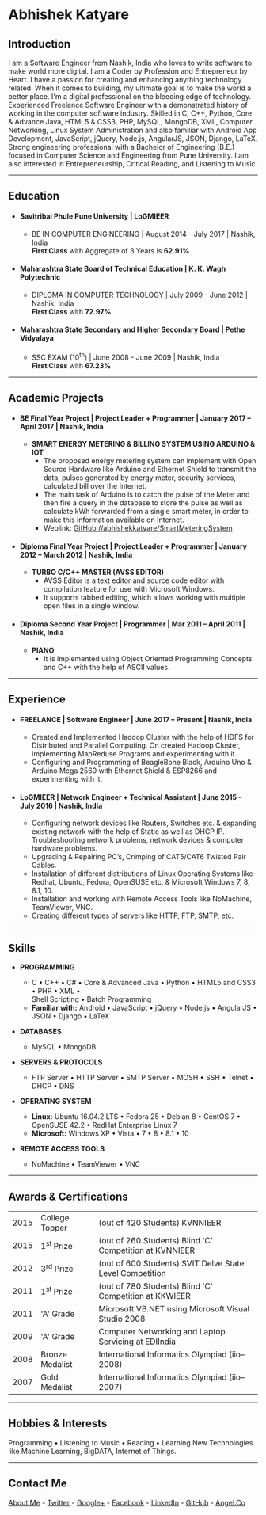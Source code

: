 # Abhishek Katyare

## __Introduction__
I am a Software Engineer from Nashik, India who loves to write software to make world more digital. I am a Coder by Profession and Entrepreneur by Heart. I have a passion for creating and enhancing anything technology related. When it comes to building, my ultimate goal is to make the world a better place. I'm a digital professional on the bleeding edge of technology. Experienced Freelance Software Engineer with a demonstrated history of working in the computer software industry. Skilled in C, C++, Python, Core & Advance Java, HTML5 & CSS3, PHP, MySQL, MongoDB, XML, Computer Networking, Linux System Administration and also familiar with Android App Development, JavaScript, jQuery, Node.js, AngularJS, JSON, Django, LaTeX. Strong engineering professional with a Bachelor of Engineering (B.E.) focused in Computer Science and Engineering from Pune University. I am also interested in Entrepreneurship, Critical Reading, and Listening to Music.

----------

## __Education__
+ #### Savitribai Phule Pune University | LoGMIEER
  + BE IN COMPUTER ENGINEERING | August 2014 - July 2017 | Nashik, India  
    **First Class** with Aggregate of 3 Years is **62.91%**
+ #### Maharashtra State Board of Technical Education | K. K. Wagh Polytechnic
  + DIPLOMA IN COMPUTER TECHNOLOGY | July 2009 - June 2012 | Nashik, India  
    **First Class** with **72.97%**
+ #### Maharashtra State Secondary and Higher Secondary Board | Pethe Vidyalaya
  + SSC EXAM (10<sup>th</sup>) | June 2008 - June 2009 | Nashik, India  
    **First Class** with **67.23%**

----------

## __Academic Projects__
+ #### BE Final Year Project | **Project Leader + Programmer** | January 2017 – April 2017 | Nashik, India
  + **SMART ENERGY METERING & BILLING SYSTEM USING ARDUINO & IOT**
    + The proposed energy metering system can implement with Open Source Hardware like Arduino and Ethernet Shield to transmit the data, pulses generated by energy meter, security services, calculated bill over the Internet.
    + The main task of Arduino is to catch the pulse of the Meter and then fire a query in the database to store the pulse as well as calculate kWh forwarded from a single smart meter, in order to make this information available on Internet.
    + Weblink: [GitHub://abhishekkatyare/SmartMeteringSystem](https://github.com/abhishekkatyare/SmartMeteringSystem)

+ #### Diploma Final Year Project | **Project Leader + Programmer** | January 2012 – March 2012 | Nashik, India
  + **TURBO C/C++ MASTER (AVSS EDITOR)**
    + AVSS Editor is a text editor and source code editor with compilation feature for use with Microsoft Windows.
    + It supports tabbed editing, which allows working with multiple open files in a single window.

+ #### Diploma Second Year Project | **Programmer** | Mar 2011 – April 2011 | Nashik, India
  + **PIANO**
    + It is implemented using Object Oriented Programming Concepts and C++ with the help of ASCII values.

----------

## __Experience__
+ #### FREELANCE | **Software Engineer** | June 2017 – Present | Nashik, India
  + Created and Implemented Hadoop Cluster with the help of HDFS for Distributed and Parallel Computing. On created Hadoop Cluster, implementing MapReduse Programs and experimenting with it.
  + Configuring and Programming of BeagleBone Black, Arduino Uno & Arduino Mega 2560 with Ethernet Shield & ESP8266 and experimenting with it.
+ #### LoGMIEER | **Network Engineer + Technical Assistant** | June 2015 – July 2016 | Nashik, India
  + Configuring network devices like Routers, Switches etc. & expanding existing network with the help of Static as well as DHCP IP. Troubleshooting network problems, network devices & computer hardware problems.
  + Upgrading & Repairing PC’s, Crimping of CAT5/CAT6 Twisted Pair Cables.
  + Installation of different distributions of Linux Operating Systems like Redhat, Ubuntu, Fedora, OpenSUSE etc. & Microsoft Windows 7, 8, 8.1, 10.
  + Installation and working with Remote Access Tools like NoMachine, TeamViewer, VNC.
  + Creating different types of servers like HTTP, FTP, SMTP, etc.

----------

## __Skills__
+ **PROGRAMMING**
  + C • C++ • C# • Core & Advanced Java • Python • HTML5 and CSS3 • PHP • XML •  
Shell Scripting • Batch Programming  
  + **Familiar with:** Android • JavaScript • jQuery • Node.js • AngularJS • JSON • Django • LaTeX  
  
+ **DATABASES**
  + MySQL • MongoDB  
  
+ **SERVERS & PROTOCOLS**
  + FTP Server • HTTP Server • SMTP Server • MOSH • SSH • Telnet • DHCP • DNS  
  
+ **OPERATING SYSTEM**
  + **Linux:** Ubuntu 16.04.2 LTS • Fedora 25 • Debian 8 • CentOS 7 • OpenSUSE 42.2 • RedHat Enterprise Linux 7  
  + **Microsoft:** Windows XP • Vista • 7 • 8 • 8.1 • 10  
  
+ **REMOTE ACCESS TOOLS**
  + NoMachine • TeamViewer • VNC

----------

## __Awards & Certifications__
<table>
  <tr>
    <td>2015</td>
    <td>College Topper</td>
    <td>(out of 420 Students) KVNNIEER</td>
  </tr>
  <tr>
    <td>2015</td>
    <td>1<sup>st</sup> Prize</td>
    <td>(out of 260 Students) Blind 'C' Competition at KVNNIEER</td>
  </tr>
  <tr>
    <td>2012</td>
    <td>3<sup>rd</sup> Prize</td>
    <td>(out of 600 Students) SVIT Delve State Level Competition</td>
  </tr>
  <tr>
    <td>2011</td>
    <td>1<sup>st</sup> Prize</td>
    <td>(out of 780 Students) Blind 'C' Competition at KKWIEER</td>
  </tr>
  <tr>
    <td>2011</td>
    <td>'A' Grade</td>
    <td>Microsoft VB.NET using Microsoft Visual Studio 2008</td>
  </tr>
  <tr>
    <td>2009</td>
    <td>'A' Grade</td>
    <td>Computer Networking and Laptop Servicing at EDIIndia</td>
  </tr>
  <tr>
    <td>2008</td>
    <td>Bronze Medalist</td>
    <td>International Informatics Olympiad (iio–2008)</td>
  </tr>
  <tr>
    <td>2007</td>
    <td>Gold Medalist</td>
    <td>International Informatics Olympiad (iio–2007)</td>
  </tr>
</table>

----------

## __Hobbies & Interests__
Programming • Listening to Music • Reading • Learning New Technologies like Machine Learning, BigDATA, Internet of Things.

----------

## __Contact Me__
[About.Me](https://about.me/abhishekkatyare) -
[Twitter](https://twitter.com/AbhishekKatyare) -
[Google+](https://plus.google.com/+AbhishekKatyare) -
[Facebook](https://www.facebook.com/KatyareAbhishek) -
[LinkedIn](http://www.linkedin.com/in/abhishekkatyare) -
[GitHub](https://github.com/abhishekkatyare) -
[Angel.Co](https://angel.co/abhishekkatyare)
